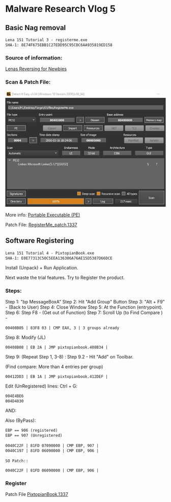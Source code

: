 # Malware Research Vlog 5


## Basic Nag removal

```
Lena 151 Tutorial 3 - registerme.exe
SHA-1: 8E74F675EBB1C27EDD95C95CDC6AA935819ED158
```

### Source of information:
[Lenas Reversing for Newbies](https://forum.tuts4you.com/files/file/1307-lenas-reversing-for-newbies)

### Scan & Patch File:

![RegisterMe_EXE1](MRV5_EXE1.jpg)

More info:
[Portable Executable (PE)](../PE.md)

Patch File: [RegisterMe_patch.1337](RegisterMe_patch.1337)


## Software Registering

```
Lena 151 Tutorial 4 - PixtopianBook.exe
SHA-1: E0E77313C50C5EEA136306A76AE15D5387D66DCE
```
Install (Unpack) + Run Application.

Next waste the trial features.
Try to Register the product.

### Steps:

Step 1: "bp MessageBoxA"
Step 2: Hit "Add Group" Button
Step 3: "Alt + F9" - (Back to User)
Step 4: Close Window
Step 5: At the Function (entrypoint).
Step 6: Step F8 - (Get out of Function)
Step 7: Scroll Up (to Find Compare ) -

```
00408B05 | 83F8 03 | CMP EAX, 3 | 3 groups already
```


Step 8: Modify (JL)

```
00408B08 | EB 2A | JMP pixtopianbook.408B34 |
```

Step 9: (Repeat Step 1, 3-8) : 
Step 9.2 - Hit "Add" on Toolbar.

(Find compare: More than 4 entries per group)
```
00412DD3 | EB 1A | JMP pixtopianbook.412DEF |
```

Edit (UnRegistered) lines:
Ctrl + G:
```
004E4BE6
004D4830
```

AND:

Also (ByPass):

```
EBP == 906 (registered)
EBP == 907 (Unregistered)

0040C22F | 81FD 07090000 | CMP EBP, 907 |
0040C197 | 81FD 06090000 | CMP EBP, 906 |

SO Patch::
```

```
0040C22F | 81FD 06090000 | CMP EBP, 906 |
```

### Register

Patch File [PixtopianBook.1337](PixtopianBook.1337)
